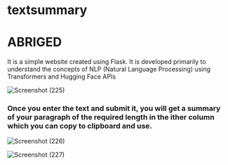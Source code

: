 # textsummary
# ABRIGED
It is a simple website created using Flask. 
It is developed primarily to understand the concepts of NLP (Natural Language Processing) using Transformers and Hugging Face APIs

![Screenshot (225)](https://user-images.githubusercontent.com/71970506/176382343-478b7b4a-013a-4018-8bb0-4e39754c837d.png)




### Once you enter the text and submit it, you will get a summary of your paragraph of the required length in the ither column which you can copy to clipboard and use.
![Screenshot (226)](https://user-images.githubusercontent.com/71970506/176382754-9f9add98-32f8-4e21-b5b5-e5d85d5e06c6.png)

![Screenshot (227)](https://user-images.githubusercontent.com/71970506/176382896-6d73e423-c726-42de-b81f-234623baa8e7.png)
